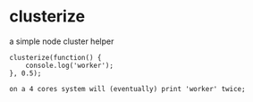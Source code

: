 clusterize
==========

a simple node cluster helper

```
clusterize(function() {
    console.log('worker');
}, 0.5);
 
on a 4 cores system will (eventually) print 'worker' twice;
```